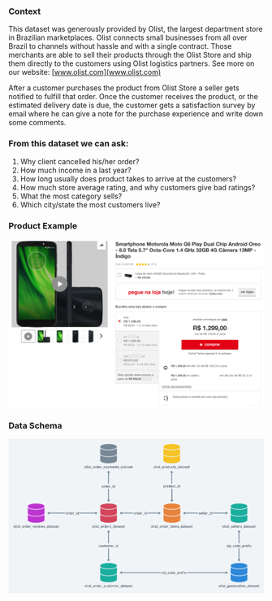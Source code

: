### Context
This dataset was generously provided by Olist, the largest department store in Brazilian marketplaces. Olist connects small businesses from all over Brazil to channels without hassle and with a single contract. Those merchants are able to sell their products through the Olist Store and ship them directly to the customers using Olist logistics partners. See more on our website: [www.olist.com](www.olist.com)

After a customer purchases the product from Olist Store a seller gets notified to fulfill that order. Once the customer receives the product, or the estimated delivery date is due, the customer gets a satisfaction survey by email where he can give a note for the purchase experience and write down some comments.

### From this dataset we can ask:
1. Why client cancelled his/her order?
2. How much income in a last year?
3. How long usually does product takes to arrive at the customers?
4. How much store average rating, and why customers give bad ratings?
5. What the most category sells?
6. Which city/state the most customers live?

### Product Example
![Product Example](product_example.png)

### Data Schema
![Data Schema](data_schema.png)